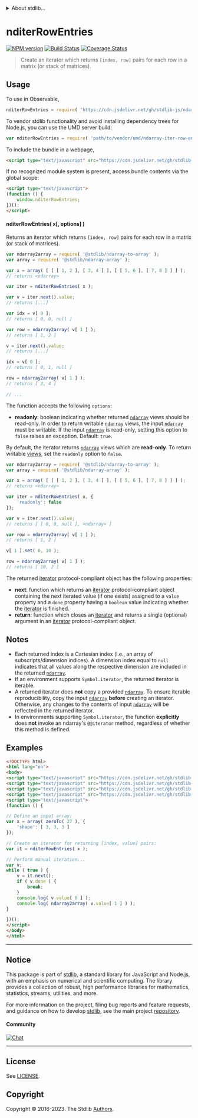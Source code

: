 <!--

@license Apache-2.0

Copyright (c) 2023 The Stdlib Authors.

Licensed under the Apache License, Version 2.0 (the "License");
you may not use this file except in compliance with the License.
You may obtain a copy of the License at

   http://www.apache.org/licenses/LICENSE-2.0

Unless required by applicable law or agreed to in writing, software
distributed under the License is distributed on an "AS IS" BASIS,
WITHOUT WARRANTIES OR CONDITIONS OF ANY KIND, either express or implied.
See the License for the specific language governing permissions and
limitations under the License.

-->


<details>
  <summary>
    About stdlib...
  </summary>
  <p>We believe in a future in which the web is a preferred environment for numerical computation. To help realize this future, we've built stdlib. stdlib is a standard library, with an emphasis on numerical and scientific computation, written in JavaScript (and C) for execution in browsers and in Node.js.</p>
  <p>The library is fully decomposable, being architected in such a way that you can swap out and mix and match APIs and functionality to cater to your exact preferences and use cases.</p>
  <p>When you use stdlib, you can be absolutely certain that you are using the most thorough, rigorous, well-written, studied, documented, tested, measured, and high-quality code out there.</p>
  <p>To join us in bringing numerical computing to the web, get started by checking us out on <a href="https://github.com/stdlib-js/stdlib">GitHub</a>, and please consider <a href="https://opencollective.com/stdlib">financially supporting stdlib</a>. We greatly appreciate your continued support!</p>
</details>

# nditerRowEntries

[![NPM version][npm-image]][npm-url] [![Build Status][test-image]][test-url] [![Coverage Status][coverage-image]][coverage-url] <!-- [![dependencies][dependencies-image]][dependencies-url] -->

> Create an iterator which returns `[index, row]` pairs for each row in a matrix (or stack of matrices).

<!-- Section to include introductory text. Make sure to keep an empty line after the intro `section` element and another before the `/section` close. -->

<section class="intro">

</section>

<!-- /.intro -->

<!-- Package usage documentation. -->



<section class="usage">

## Usage

To use in Observable,

```javascript
nditerRowEntries = require( 'https://cdn.jsdelivr.net/gh/stdlib-js/ndarray-iter-row-entries@umd/browser.js' )
```

To vendor stdlib functionality and avoid installing dependency trees for Node.js, you can use the UMD server build:

```javascript
var nditerRowEntries = require( 'path/to/vendor/umd/ndarray-iter-row-entries/index.js' )
```

To include the bundle in a webpage,

```html
<script type="text/javascript" src="https://cdn.jsdelivr.net/gh/stdlib-js/ndarray-iter-row-entries@umd/browser.js"></script>
```

If no recognized module system is present, access bundle contents via the global scope:

```html
<script type="text/javascript">
(function () {
    window.nditerRowEntries;
})();
</script>
```

#### nditerRowEntries( x\[, options] )

Returns an iterator which returns `[index, row]` pairs for each row in a matrix (or stack of matrices).

```javascript
var ndarray2array = require( '@stdlib/ndarray-to-array' );
var array = require( '@stdlib/ndarray-array' );

var x = array( [ [ [ 1, 2 ], [ 3, 4 ] ], [ [ 5, 6 ], [ 7, 8 ] ] ] );
// returns <ndarray>

var iter = nditerRowEntries( x );

var v = iter.next().value;
// returns [...]

var idx = v[ 0 ];
// returns [ 0, 0, null ]

var row = ndarray2array( v[ 1 ] );
// returns [ 1, 2 ]

v = iter.next().value;
// returns [...]

idx = v[ 0 ];
// returns [ 0, 1, null ]

row = ndarray2array( v[ 1 ] );
// returns [ 3, 4 ]

// ...
```

The function accepts the following `options`:

-   **readonly**: boolean indicating whether returned [`ndarray`][@stdlib/ndarray/ctor] views should be read-only. In order to return writable [`ndarray`][@stdlib/ndarray/ctor] views, the input [`ndarray`][@stdlib/ndarray/ctor] must be writable. If the input [`ndarray`][@stdlib/ndarray/ctor] is read-only, setting this option to `false` raises an exception. Default: `true`.

By default, the iterator returns [`ndarray`][@stdlib/ndarray/ctor] views which are **read-only**. To return writable [views][@stdlib/ndarray/slice], set the `readonly` option to `false`.

```javascript
var ndarray2array = require( '@stdlib/ndarray-to-array' );
var array = require( '@stdlib/ndarray-array' );

var x = array( [ [ [ 1, 2 ], [ 3, 4 ] ], [ [ 5, 6 ], [ 7, 8 ] ] ] );
// returns <ndarray>

var iter = nditerRowEntries( x, {
    'readonly': false
});

var v = iter.next().value;
// returns [ [ 0, 0, null ], <ndarray> ]

var row = ndarray2array( v[ 1 ] );
// returns [ 1, 2 ]

v[ 1 ].set( 0, 10 );

row = ndarray2array( v[ 1 ] );
// returns [ 10, 2 ]
```

The returned [iterator][mdn-iterator-protocol] protocol-compliant object has the following properties:

-   **next**: function which returns an [iterator][mdn-iterator-protocol] protocol-compliant object containing the next iterated value (if one exists) assigned to a `value` property and a `done` property having a `boolean` value indicating whether the [iterator][mdn-iterator-protocol] is finished.
-   **return**: function which closes an [iterator][mdn-iterator-protocol] and returns a single (optional) argument in an [iterator][mdn-iterator-protocol] protocol-compliant object.

</section>

<!-- /.usage -->

<!-- Package usage notes. Make sure to keep an empty line after the `section` element and another before the `/section` close. -->

<section class="notes">

## Notes

-   Each returned index is a Cartesian index (i.e., an array of subscripts/dimension indices). A dimension index equal to `null` indicates that all values along the respective dimension are included in the returned [`ndarray`][@stdlib/ndarray/ctor].
-   If an environment supports `Symbol.iterator`, the returned iterator is iterable.
-   A returned iterator does **not** copy a provided [`ndarray`][@stdlib/ndarray/ctor]. To ensure iterable reproducibility, copy the input [`ndarray`][@stdlib/ndarray/ctor] **before** creating an iterator. Otherwise, any changes to the contents of input [`ndarray`][@stdlib/ndarray/ctor] will be reflected in the returned iterator.
-   In environments supporting `Symbol.iterator`, the function **explicitly** does **not** invoke an ndarray's `@@iterator` method, regardless of whether this method is defined.

</section>

<!-- /.notes -->

<!-- Package usage examples. -->

<section class="examples">

## Examples

<!-- eslint no-undef: "error" -->

```html
<!DOCTYPE html>
<html lang="en">
<body>
<script type="text/javascript" src="https://cdn.jsdelivr.net/gh/stdlib-js/ndarray-to-array@umd/browser.js"></script>
<script type="text/javascript" src="https://cdn.jsdelivr.net/gh/stdlib-js/ndarray-array@umd/browser.js"></script>
<script type="text/javascript" src="https://cdn.jsdelivr.net/gh/stdlib-js/array-base-zero-to@umd/browser.js"></script>
<script type="text/javascript" src="https://cdn.jsdelivr.net/gh/stdlib-js/ndarray-iter-row-entries@umd/browser.js"></script>
<script type="text/javascript">
(function () {

// Define an input array:
var x = array( zeroTo( 27 ), {
    'shape': [ 3, 3, 3 ]
});

// Create an iterator for returning [index, value] pairs:
var it = nditerRowEntries( x );

// Perform manual iteration...
var v;
while ( true ) {
    v = it.next();
    if ( v.done ) {
        break;
    }
    console.log( v.value[ 0 ] );
    console.log( ndarray2array( v.value[ 1 ] ) );
}

})();
</script>
</body>
</html>
```

</section>

<!-- /.examples -->

<!-- Section to include cited references. If references are included, add a horizontal rule *before* the section. Make sure to keep an empty line after the `section` element and another before the `/section` close. -->

<section class="references">

</section>

<!-- /.references -->

<!-- Section for related `stdlib` packages. Do not manually edit this section, as it is automatically populated. -->

<section class="related">

</section>

<!-- /.related -->

<!-- Section for all links. Make sure to keep an empty line after the `section` element and another before the `/section` close. -->


<section class="main-repo" >

* * *

## Notice

This package is part of [stdlib][stdlib], a standard library for JavaScript and Node.js, with an emphasis on numerical and scientific computing. The library provides a collection of robust, high performance libraries for mathematics, statistics, streams, utilities, and more.

For more information on the project, filing bug reports and feature requests, and guidance on how to develop [stdlib][stdlib], see the main project [repository][stdlib].

#### Community

[![Chat][chat-image]][chat-url]

---

## License

See [LICENSE][stdlib-license].


## Copyright

Copyright &copy; 2016-2023. The Stdlib [Authors][stdlib-authors].

</section>

<!-- /.stdlib -->

<!-- Section for all links. Make sure to keep an empty line after the `section` element and another before the `/section` close. -->

<section class="links">

[npm-image]: http://img.shields.io/npm/v/@stdlib/ndarray-iter-row-entries.svg
[npm-url]: https://npmjs.org/package/@stdlib/ndarray-iter-row-entries

[test-image]: https://github.com/stdlib-js/ndarray-iter-row-entries/actions/workflows/test.yml/badge.svg?branch=main
[test-url]: https://github.com/stdlib-js/ndarray-iter-row-entries/actions/workflows/test.yml?query=branch:main

[coverage-image]: https://img.shields.io/codecov/c/github/stdlib-js/ndarray-iter-row-entries/main.svg
[coverage-url]: https://codecov.io/github/stdlib-js/ndarray-iter-row-entries?branch=main

<!--

[dependencies-image]: https://img.shields.io/david/stdlib-js/ndarray-iter-row-entries.svg
[dependencies-url]: https://david-dm.org/stdlib-js/ndarray-iter-row-entries/main

-->

[chat-image]: https://img.shields.io/gitter/room/stdlib-js/stdlib.svg
[chat-url]: https://app.gitter.im/#/room/#stdlib-js_stdlib:gitter.im

[stdlib]: https://github.com/stdlib-js/stdlib

[stdlib-authors]: https://github.com/stdlib-js/stdlib/graphs/contributors

[umd]: https://github.com/umdjs/umd
[es-module]: https://developer.mozilla.org/en-US/docs/Web/JavaScript/Guide/Modules

[deno-url]: https://github.com/stdlib-js/ndarray-iter-row-entries/tree/deno
[umd-url]: https://github.com/stdlib-js/ndarray-iter-row-entries/tree/umd
[esm-url]: https://github.com/stdlib-js/ndarray-iter-row-entries/tree/esm
[branches-url]: https://github.com/stdlib-js/ndarray-iter-row-entries/blob/main/branches.md

[stdlib-license]: https://raw.githubusercontent.com/stdlib-js/ndarray-iter-row-entries/main/LICENSE

[mdn-iterator-protocol]: https://developer.mozilla.org/en-US/docs/Web/JavaScript/Reference/Iteration_protocols#The_iterator_protocol

[@stdlib/ndarray/ctor]: https://github.com/stdlib-js/stdlib/tree/umd

[@stdlib/ndarray/slice]: https://github.com/stdlib-js/stdlib/tree/umd

</section>

<!-- /.links -->

